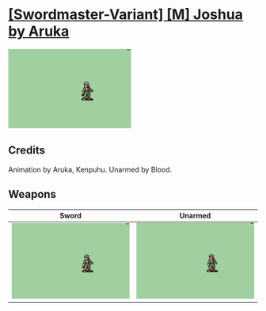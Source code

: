 # [\[Swordmaster-Variant\] \[M\] Joshua by Aruka](./)

<img src="./1.%20Sword/Sword_000.png" alt="[Swordmaster-Variant] [M] Joshua by Aruka standing" />

## Credits

Animation by Aruka, Kenpuhu.
Unarmed by Blood.

## Weapons


|Sword |Unarmed |
|  :---: | :---: |
| <img alt="Sword animation" src="./1.%20Sword/Sword.gif" /> | <img alt="Unarmed animation" src="./8.%20Unarmed/Unarmed.gif" /> |
